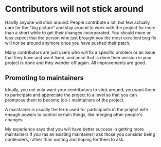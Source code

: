 # Contributors will not stick around

Hardly anyone will stick around. People contribute a lot, but few actually
care for the "big picture" and stay around to work with the project for more
than a short while to get their changes incorporated. You should more or less
expect that the person who just brought you the most excellent bug fix will
not be around anymore once you have pushed their patch.

Many contributors are just users who will fix a specific problem or an issue
that they have and want fixed, and once that is done their mission in your
project is done and they wander off again. All improvements are good.

## Promoting to maintainers

Ideally, you not only want your contributors to stick around, you want them to
participate and appreciate the project to a level so that you can prompose
them to become (co-) maintainers of the project.

A maintainer is usually the term used for participants in the project with
enough powers to control certain things, like merging other people's changes.

My experience says that you will have better success in getting more
maintainers if *you* (as an existing maintainer) ask those you consider being
contenders, rather than waiting and hoping for them to ask.

